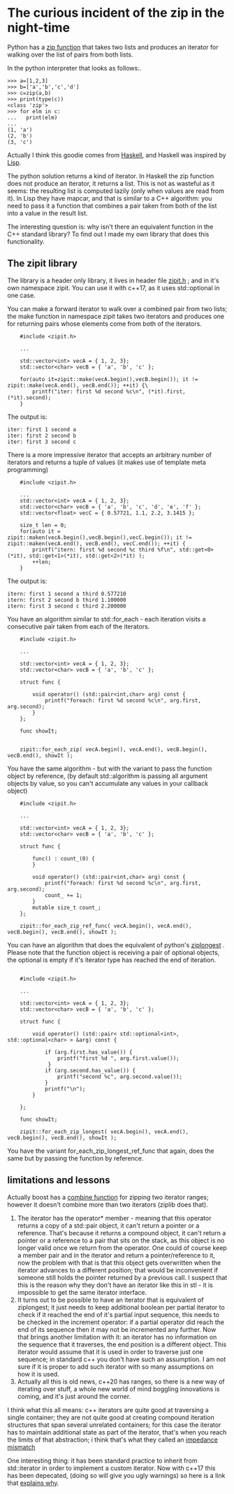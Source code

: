 
# The curious incident of the zip in the night-time

Python has a [zip function](https://www.w3schools.com/python/ref_func_zip.asp)  that takes two lists and produces an iterator for walking over the list of pairs from both lists.

In the python interpreter that looks as follows:. 

```
>>> a=[1,2,3]
>>> b=['a','b','c','d']
>>> c=zip(a,b)
>>> print(type(c))
<class 'zip'>
>>> for elm in c:
...   print(elm)
...
(1, 'a')
(2, 'b')
(3, 'c')
```

Actually I think this goodie comes from [Haskell](https://hoogle.haskell.org/?hoogle=zip),  and Haskell was inspired by [Lisp](https://jtra.cz/stuff/lisp/sclr/mapcar.html). 

The python solution returns a kind of iterator. In Haskell the zip function does not produce an iterator, it returns a list. This is not as wasteful as it seems: the resulting list is computed lazily (only when values are read from it). In Lisp they have mapcar, and that is similar to a C++ algorithm: you need to pass it a function that combines a pair taken from both of the list into a value in the result list.

The interesting question is: why isn't there an equivalent function in the C++ standard library? To find out I made my own library that does this functionality.

## The zipit library

The library is a header only library, it lives in header file [zipit.h](https://github.com/MoserMichael/zipit/blob/master/inc/zipit.h) ; and in it's own namespace zipit. You can use it with c++17, as it uses std::optional in one case.

You can make a forward iterator to walk over a combined pair from two lists; the make function in namespace zipit takes two iterators and produces one for returning pairs whose elements come from both of the iterators.

```
    #include <zipit.h>

    ...

    std::vector<int> vecA = { 1, 2, 3};
    std::vector<char> vecB = { 'a', 'b', 'c' };

    for(auto it=zipit::make(vecA.begin(),vecB.begin()); it != zipit::make(vecA.end(), vecB.end()); ++it) {\
        printf("iter: first %d second %c\n", (*it).first, (*it).second);
    }

```
The output is:
```
iter: first 1 second a
iter: first 2 second b
iter: first 3 second c
```

There is a more impressive iterator that accepts an arbitrary number of iterators and returns a tuple of values (it makes use of template meta programming)

```
    #include <zipit.h>

    ...
    std::vector<int> vecA = { 1, 2, 3};
    std::vector<char> vecB = { 'a', 'b', 'c', 'd', 'e', 'f' };
    std::vector<float> vecC = { 0.57721, 1.1, 2.2, 3.1415 };

    size_t len = 0;
    for(auto it = zipit::maken(vecA.begin(),vecB.begin(),vecC.begin()); it != zipit::maken(vecA.end(), vecB.end(), vecC.end()); ++it) {
        printf("itern: first %d second %c third %f\n", std::get<0>(*it), std::get<1>(*it), std::get<2>(*it) );
        ++len;
    }

```

The output is:

```
itern: first 1 second a third 0.577210
itern: first 2 second b third 1.100000
itern: first 3 second c third 2.200000
```



You have an algorithm similar to std::for_each - each iteration visits a consecutive pair taken from each of the iterators. 

```
    #include <zipit.h>

    ...

    std::vector<int> vecA = { 1, 2, 3};
    std::vector<char> vecB = { 'a', 'b', 'c' };

    struct func {

        void operator() (std::pair<int,char> arg) const {
            printf("foreach: first %d second %c\n", arg.first, arg.second);
        }
    };

    func showIt;


    zipit::for_each_zip( vecA.begin(), vecA.end(), vecB.begin(), vecB.end(), showIt );
```

You have the same algorithm - but with the variant to pass the function object by reference, (by default std::algorithm is passing all argument objects by value, so you can't accumulate any values in your callback object)

```
    #include <zipit.h>

    ...

    std::vector<int> vecA = { 1, 2, 3};
    std::vector<char> vecB = { 'a', 'b', 'c' };

    struct func {

        func() : count_(0) {
        }    

        void operator() (std::pair<int,char> arg) const {
            printf("foreach: first %d second %c\n", arg.first, arg.second);
            count_ += 1;
        }
        mutable size_t count_;
    };

    zipit::for_each_zip_ref_func( vecA.begin(), vecA.end(), vecB.begin(), vecB.end(), showIt );
```

You can have an algorithm that does the equivalent of python's [ziplongest](https://www.geeksforgeeks.org/python-itertools-zip_longest/) . Please note that the function object is receiving a pair of optional objects, the optional is empty if it's iterator type has reached the end of iteration.

```

    #include <zipit.h>

    ...

    std::vector<int> vecA = { 1, 2, 3};
    std::vector<char> vecB = { 'a', 'b', 'c' };

    struct func {

        void operator() (std::pair< std::optional<int>, std::optional<char> > &arg) const {

            if (arg.first.has_value()) {
                printf("first %d ", arg.first.value());
             }
            if (arg.second.has_value()) {
                printf("second %c", arg.second.value());
            }
            printf("\n");
        }

    };

    func showIt;

    zipit::for_each_zip_longest( vecA.begin(), vecA.end(), vecB.begin(), vecB.end(), showIt );

```


You have the variant for_each_zip_longest_ref_func that again, does the same but by passing the function by reference.


## limitations and lessons

Actually boost has a [combine function](https://www.boost.org/doc/libs/1_67_0/libs/range/doc/html/range/reference/utilities/combine.html) for zipping two iterator ranges; however it doesn't combine more than two iterators (ziplib does that).

1. The iterator has the operator* member - meaning that this operator returns a copy of a std::pair object, it can't return a pointer or a reference. That's because it returns a compound object, it can't return a pointer or a reference to a pair that sits on the stack, as this object is no longer valid once we return from the operator. One could of course keep a member pair and in the iterator and return a pointer/reference to it, now the problem with that is that this object gets overwritten when the iterator advances to a different position; that would be inconvenient if someone still holds the pointer returned by a previous call. I suspect that this is the reason why they don't have an iterator like this in stl - it is impossible to get the same iterator interface.
2. It turns out to be possible to have an iterator that is equivalent of ziplongest; it just needs to keep additional boolean per partial iterator to check if it reached the end of it's partial input sequence, this needs to be checked in the increment operator: if a partial operator did reach the end of its sequence then it may not be incremented any further. Now that brings another limitation with it: an iterator has no information on the sequence that it traverses, the end position is a different object. This iterator would assume that it is used in order to traverse just one sequence; in standard c++ you don't have such an assumption. I am not sure if it is proper to add such iterator with so many assumptions on how it is used.
3. Actually all this is old news, c++20 has ranges, so there is a new way of iterating over stuff, a whole new world of mind boggling innovations is coming, and it's just around the corner.

I think what this all means: c++ iterators are quite good at traversing a single container; they are not quite good at creating compound iteration structures that span several unrelated containers; for this case the iterator has to maintain additional state as part of the iterator, that's when you reach the limits of that abstraction; i think that's what they called an [impedance mismatch](https://www.joelonsoftware.com/2004/03/25/25-2/) 

One interesting thing: it has been standard practice to inherit from std::iterator in order to implement a custom iterator. Now with c++17 this has been depecated, (doing so will give you ugly warnings) so here is a link that [explains why](https://www.fluentcpp.com/2018/05/08/std-iterator-deprecated/).


